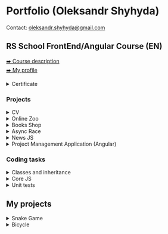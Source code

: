 # Portfolio (Oleksandr Shyhyda)
Contact: oleksandr.shyhyda@gmail.com
## RS School FrontEnd/Angular Course (EN)
[➡️ Course description](https://rs.school/js-en/)  
[➡️ My profile](https://app.rs.school/cv/be5c7c13-6e84-479d-b995-cedd3a593c22)  
<details>
<summary>Certificate</summary>

[![Certificate](/img/cert.png)](https://app.rs.school/certificate/5bm7utrx)
</details>

### Projects
<details>
<summary>CV</summary>

[👉 Task](https://github.com/rolling-scopes-school/js-fe-course-en/blob/main/tasks/CV(markdown)/CV(HTML+CSS+Markdown).md)  
[👉 Source code](https://github.com/BayanAlex/rs-cv)  
[👉 Try it](https://bayanalex.github.io/rs-cv/)  
##### Description:
- Landing page of own design
- Adaptive

`HTML` `CSS`

[![LINK](/img/cv.png)](https://bayanalex.github.io/rs-cv/)
</details>

<details>
<summary>Online Zoo</summary>

[👉 Task](https://github.com/rolling-scopes-school/js-fe-course-en/blob/main/tasks/online-zoo/online-zoo.md)  
[👉 Source code](https://github.com/BayanAlex/rs-online-zoo)  
[👉 Try it](https://bayanalex.github.io/rs-online-zoo/)  
##### Description:
- Pages *About* and *Donate*
- 2 sliders, popup, burger menu
- Adaptive
- Pixel perfect

`HTML` `SCSS` `JavaScript` `Figma`

[![LINK](/img/zoo.png)](https://bayanalex.github.io/rs-online-zoo/)
</details>

<details>
<summary>Books Shop</summary>

[👉 Task](https://github.com/rolling-scopes-school/js-fe-course-en/blob/main/tasks/books-shop/books-shop.md)  
[👉 Source code](https://github.com/BayanAlex/rs-books-shop)  
[👉 Try it](https://bayanalex.github.io/rs-books-shop/)  
##### Description:
- Pages *Main* and *Order* of own design
- HTML body of page *Main* is fully created using JS DOM
- Drag and drop, books search and rating functionality
- Bag slider, book description popup
- Using local storage
- Order form validation using regular expressions

`HTML` `SCSS` `JavaScript`

[![LINK](/img/bookshop.png)](https://bayanalex.github.io/rs-books-shop/)
</details>

<details>
<summary>Async Race</summary>

[👉 Task](https://github.com/rolling-scopes-school/js-fe-course-en/blob/main/tasks/async-race/async-race.md)  
[👉 Source code](https://github.com/BayanAlex/rs-async-race)  
[👉 Try it](https://bayanalex.github.io/rs-async-race/)  
##### Description:
- Practice in DOM, promises, fetch, async/await, JS-animation, ES6 modules, Webpack
- SPA FrontEnd application of own design. Adaptive till 500px
- HTML body is fully created using JS DOM
- Working with cars, race, pagination, winners table is made via provided REST API BackEnd
- Player can create, edit and remove cars
- Cars can be driven individually or in a race of all cars on the page
- Race winner is added to the score table on the *Winners* page
- Note: cars can suddenly "break" during a race

`HTML` `SCSS` `JavaScript` `Webpack` `Eslint`

[![LINK](/img/async-race.png)](https://bayanalex.github.io/rs-async-race/)
</details>

<details>
<summary>News JS</summary>

[👉 Task](https://github.com/rolling-scopes-school/js-fe-course-en/blob/main/tasks/typescript/typescript.md)  
[👉 Source code](https://github.com/BayanAlex/rs-news-js-to-ts)  
##### Description:
- Getting news from the free API [newsapi.org](https://newsapi.org/)
- Existing project migration from JavaScript to TypeScript
- Redesign + adaptive

`HTML` `CSS` `TypeScript`

*Note: the project needs to be run on localhost as the CORS API is disabled in the free version.*

![LINK](/img/news.png)
</details>

<details>
<summary>Project Management Application (Angular)</summary>

[👉 Task](https://github.com/rolling-scopes-school/js-fe-course-en/blob/main/tasks/angular/project-management-system.md)  
[👉 Source code](https://github.com/BayanAlex/rs-pma-angular)  
[👉 Try it](https://cyberalex-pma.netlify.app/)  
##### Description:
- RS School FrontEnd Course final Angular project
- Adaptive FrontEnd application of own design. It is using existing REST API BackEnd
- The application is based on a basic [Trello](https://trello.com/) functionality
- User can create columns of tasks grouped in boards. Each task includes a description and a checklist
- Using drag and drop, user can reorder columns, move tasks within and between columns
- User can search tasks via BackEnd
- The application is localized in 2 languages (English and Ukrainian)
- User form validation is provided

`HTML` `SCSS` `Angular` `TypeScript` `RxJS` `Material` `Tailwind` `Ngx-translate`

[![LINK](/img/pma1.png)](https://cyberalex-pma.netlify.app/)
[![LINK](/img/pma2.png)](https://cyberalex-pma.netlify.app/)
[![LINK](/img/pma3.png)](https://cyberalex-pma.netlify.app/)
[![LINK](/img/pma4.png)](https://cyberalex-pma.netlify.app/)
</details>

### Coding tasks
<details>
<summary>Classes and inheritance</summary>

[👉 Task](https://github.com/rolling-scopes-school/js-fe-course-en/blob/main/tasks/classes-inheritance/classes-inheritance.md)  
[👉 Source code](https://github.com/BayanAlex/rs-classes-inheritance)  
##### Description:
- ES5 and ES6 classes inheritance
- Functions chaining

`JavaScript`
</details>

<details>
<summary>Core JS</summary>

[👉 Task](https://github.com/mikhama/core-js-101/blob/master/README.md)  
[👉 Source code](https://github.com/BayanAlex/rs-core-js-101)  
##### Description:
- 98 various coding tasks

`JavaScript`
</details>

<details>
<summary>Unit tests</summary>

[👉 Task](https://github.com/rolling-scopes-school/js-fe-course-en/blob/main/tasks/unit-tests/unit-tests.md)  
[👉 Source code](https://github.com/BayanAlex/rs-unit-tests)  
##### Description:
- Own versions of a set of [Lodash](https://lodash.com/) functions for arrays and objects
- Unit tests
- Tests coverage 100%

`JavaScript` `Jest`
</details>

## My projects
<details>
<summary>Snake Game</summary>

[👉 Source code](https://gitlab.com/cyberalex/snake)  
[👉 Try it](https://cyberalex.gitlab.io/snake/)  
##### Description:
- My first JavaScript project. It is my version of the famous Snake Game
- User can use buttons for snake direction or click on the field
- Saving settings to the local storage
- Adaptive

`HTML` `SCSS` `JavaScript`

[![LINK](/img/snake1.png)](https://cyberalex.gitlab.io/snake/)
[![LINK](/img/snake2.png)](https://cyberalex.gitlab.io/snake/)
</details>

<details>
<summary>Bicycle</summary>

[👉 Source code](https://gitlab.com/cyberalex/bicycle)  
[👉 Try it](https://cyberalex.gitlab.io/bicycle)  
##### Description:
- Adaptive markup of a landing from a PSD
- CSS grid and adaptive practice

`HTML` `SCSS`

[![LINK](/img/bicycle.png)](https://cyberalex.gitlab.io/bicycle)
</details>